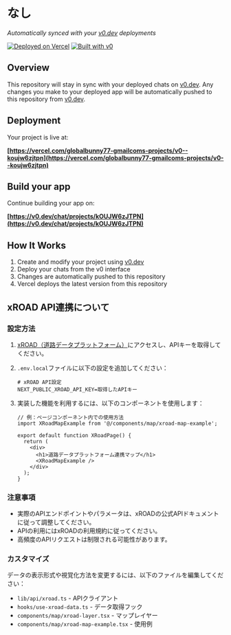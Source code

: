 # なし

*Automatically synced with your [v0.dev](https://v0.dev) deployments*

[![Deployed on Vercel](https://img.shields.io/badge/Deployed%20on-Vercel-black?style=for-the-badge&logo=vercel)](https://vercel.com/globalbunny77-gmailcoms-projects/v0--koujw6zjtpn)
[![Built with v0](https://img.shields.io/badge/Built%20with-v0.dev-black?style=for-the-badge)](https://v0.dev/chat/projects/kOUJW6zJTPN)

## Overview

This repository will stay in sync with your deployed chats on [v0.dev](https://v0.dev).
Any changes you make to your deployed app will be automatically pushed to this repository from [v0.dev](https://v0.dev).

## Deployment

Your project is live at:

**[https://vercel.com/globalbunny77-gmailcoms-projects/v0--koujw6zjtpn](https://vercel.com/globalbunny77-gmailcoms-projects/v0--koujw6zjtpn)**

## Build your app

Continue building your app on:

**[https://v0.dev/chat/projects/kOUJW6zJTPN](https://v0.dev/chat/projects/kOUJW6zJTPN)**

## How It Works

1. Create and modify your project using [v0.dev](https://v0.dev)
2. Deploy your chats from the v0 interface
3. Changes are automatically pushed to this repository
4. Vercel deploys the latest version from this repository

## xROAD API連携について

### 設定方法

1. [xROAD（道路データプラットフォーム）](https://www.xroad.mlit.go.jp/)にアクセスし、APIキーを取得してください。

2. `.env.local`ファイルに以下の設定を追加してください：
   ```
   # xROAD API設定
   NEXT_PUBLIC_XROAD_API_KEY=取得したAPIキー
   ```

3. 実装した機能を利用するには、以下のコンポーネントを使用します：
   ```tsx
   // 例：ページコンポーネント内での使用方法
   import XRoadMapExample from '@/components/map/xroad-map-example';
   
   export default function XRoadPage() {
     return (
       <div>
         <h1>道路データプラットフォーム連携マップ</h1>
         <XRoadMapExample />
       </div>
     );
   }
   ```

### 注意事項

- 実際のAPIエンドポイントやパラメータは、xROADの公式APIドキュメントに従って調整してください。
- APIの利用にはxROADの利用規約に従ってください。
- 高頻度のAPIリクエストは制限される可能性があります。

### カスタマイズ

データの表示形式や視覚化方法を変更するには、以下のファイルを編集してください：

- `lib/api/xroad.ts` - APIクライアント
- `hooks/use-xroad-data.ts` - データ取得フック
- `components/map/xroad-layer.tsx` - マップレイヤー
- `components/map/xroad-map-example.tsx` - 使用例